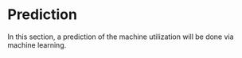 # Prediction

In this section, a prediction of the machine utilization will be done via machine learning.
